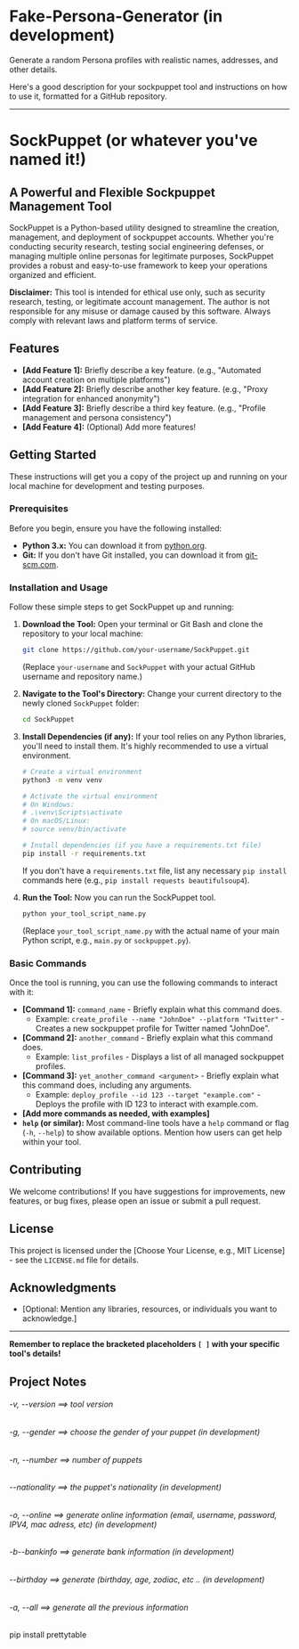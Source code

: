 # Fake-Persona-Generator  (in development)
Generate a random Persona profiles with realistic names, addresses, and other details.

Here's a good description for your sockpuppet tool and instructions on how to use it, formatted for a GitHub repository.

-----

# SockPuppet (or whatever you've named it\!)

## A Powerful and Flexible Sockpuppet Management Tool

SockPuppet is a Python-based utility designed to streamline the creation, management, and deployment of sockpuppet accounts. Whether you're conducting security research, testing social engineering defenses, or managing multiple online personas for legitimate purposes, SockPuppet provides a robust and easy-to-use framework to keep your operations organized and efficient.

**Disclaimer:** This tool is intended for ethical use only, such as security research, testing, or legitimate account management. The author is not responsible for any misuse or damage caused by this software. Always comply with relevant laws and platform terms of service.

## Features

  * **[Add Feature 1]:** Briefly describe a key feature. (e.g., "Automated account creation on multiple platforms")
  * **[Add Feature 2]:** Briefly describe another key feature. (e.g., "Proxy integration for enhanced anonymity")
  * **[Add Feature 3]:** Briefly describe a third key feature. (e.g., "Profile management and persona consistency")
  * **[Add Feature 4]:** (Optional) Add more features\!

## Getting Started

These instructions will get you a copy of the project up and running on your local machine for development and testing purposes.

### Prerequisites

Before you begin, ensure you have the following installed:

  * **Python 3.x:** You can download it from [python.org](https://www.python.org/downloads/).
  * **Git:** If you don't have Git installed, you can download it from [git-scm.com](https://git-scm.com/downloads/).

### Installation and Usage

Follow these simple steps to get SockPuppet up and running:

1.  **Download the Tool:**
    Open your terminal or Git Bash and clone the repository to your local machine:

    ```bash
    git clone https://github.com/your-username/SockPuppet.git
    ```

    (Replace `your-username` and `SockPuppet` with your actual GitHub username and repository name.)

2.  **Navigate to the Tool's Directory:**
    Change your current directory to the newly cloned `SockPuppet` folder:

    ```bash
    cd SockPuppet
    ```

3.  **Install Dependencies (if any):**
    If your tool relies on any Python libraries, you'll need to install them. It's highly recommended to use a virtual environment.

    ```bash
    # Create a virtual environment
    python3 -m venv venv

    # Activate the virtual environment
    # On Windows:
    # .\venv\Scripts\activate
    # On macOS/Linux:
    # source venv/bin/activate

    # Install dependencies (if you have a requirements.txt file)
    pip install -r requirements.txt
    ```

    If you don't have a `requirements.txt` file, list any necessary `pip install` commands here (e.g., `pip install requests beautifulsoup4`).

4.  **Run the Tool:**
    Now you can run the SockPuppet tool.

    ```bash
    python your_tool_script_name.py
    ```

    (Replace `your_tool_script_name.py` with the actual name of your main Python script, e.g., `main.py` or `sockpuppet.py`).

### Basic Commands

Once the tool is running, you can use the following commands to interact with it:

  * **[Command 1]:** `command_name` - Briefly explain what this command does.
      * Example: `create_profile --name "JohnDoe" --platform "Twitter"` - Creates a new sockpuppet profile for Twitter named "JohnDoe".
  * **[Command 2]:** `another_command` - Briefly explain what this command does.
      * Example: `list_profiles` - Displays a list of all managed sockpuppet profiles.
  * **[Command 3]:** `yet_another_command <argument>` - Briefly explain what this command does, including any arguments.
      * Example: `deploy_profile --id 123 --target "example.com"` - Deploys the profile with ID 123 to interact with example.com.
  * **[Add more commands as needed, with examples]**
  * **`help` (or similar):** Most command-line tools have a `help` command or flag (`-h`, `--help`) to show available options. Mention how users can get help within your tool.

## Contributing

We welcome contributions\! If you have suggestions for improvements, new features, or bug fixes, please open an issue or submit a pull request.

## License

This project is licensed under the [Choose Your License, e.g., MIT License] - see the `LICENSE.md` file for details.

## Acknowledgments

  * [Optional: Mention any libraries, resources, or individuals you want to acknowledge.]

-----

**Remember to replace the bracketed placeholders `[ ]` with your specific tool's details\!**


## Project Notes
###### -v, --version  ==>  tool version
###### -g, --gender   ==> choose the gender of your puppet (in development)
######  -n, --number   ==>  number of puppets 
######  --nationality  ==>  the puppet's nationality (in development)
######  -o, --online   ==>  generate online information (email, username, password, IPV4, mac adress, etc) (in development)
######  -b--bankinfo   ==>  generate bank information (in development)
######  --birthday     ==>  generate (birthday, age, zodiac, etc .. (in development)
######  -a, --all      ==> generate all the previous information 

pip install prettytable
